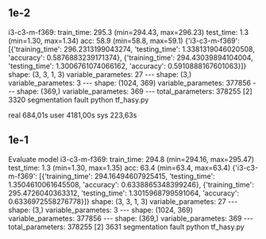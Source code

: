 ## 1e-2
i3-c3-m-f369:
    train_time: 295.3 (min=294.43, max=296.23)
    test_time:  1.3 (min=1.30, max=1.34)
    acc:        58.9 (min=58.8, max=59.1)
{'i3-c3-m-f369': [{'training_time': 296.2313199043274, 'testing_time': 1.3381319046020508, 'accuracy': 0.5876883239171374}, {'training_time': 294.43039894104004, 'testing_time': 1.3006761074066162, 'accuracy': 0.5910888167601063}]}
    shape: (3, 3, 1, 3)
    variable_parametes: 27
    ---
    shape: (3,)
    variable_parametes: 3
    ---
    shape: (1024, 369)
    variable_parametes: 377856
    ---
    shape: (369,)
    variable_parametes: 369
    ---
total_parameters: 378255
[2]    3320 segmentation fault  python tf_hasy.py

real    684,01s
user    4181,00s
sys 223,63s

## 1e-1

Evaluate model
i3-c3-m-f369:
    train_time: 294.8 (min=294.16, max=295.47)
    test_time:  1.3 (min=1.30, max=1.35)
    acc:        63.4 (min=63.4, max=63.4)
{'i3-c3-m-f369': [{'training_time': 294.16494607925415, 'testing_time': 1.3504610061645508, 'accuracy': 0.6338865348399246}, {'training_time': 295.4726040363312, 'testing_time': 1.3015968799591064, 'accuracy': 0.6336972558276778}]}
    shape: (3, 3, 1, 3)
    variable_parametes: 27
    ---
    shape: (3,)
    variable_parametes: 3
    ---
    shape: (1024, 369)
    variable_parametes: 377856
    ---
    shape: (369,)
    variable_parametes: 369
    ---
total_parameters: 378255
[2]    3631 segmentation fault  python tf_hasy.py

